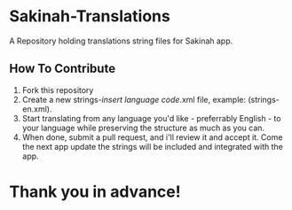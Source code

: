 # Sakinah-Translations
A Repository holding translations string files for Sakinah app.

## How To Contribute
1. Fork this repository
1. Create a new strings-*insert language code*.xml file, example: (strings-en.xml).
1. Start translating from any language you'd like - preferrably English - to your language while preserving the structure as much as you can.
1. When done, submit a pull request, and i'll review it and accept it. Come the next app update the strings will be included and integrated with the app.

# Thank you in advance!
